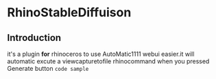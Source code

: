 # RhinoStableDiffuison
## Introduction
it's a plugin **for** rhinoceros to use AutoMatic1111 webui easier.it will automatic excute a viewcapturetofile rhinocommand when you pressed Generate button
`code sample`
